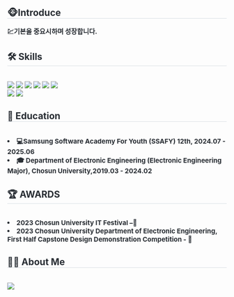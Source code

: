 <div align= "center">
<!--     <img src="https://capsule-render.vercel.app/api?type=slice&color=auto&height=240&text=SEUNG%20AH's%20GITHUB&animation=fadeIn&fontColor=000000&fontSize=60" /> -->
    </div>
    <div style="text-align: left;"> 
    <h2 style="border-bottom: 1px solid #d8dee4; color: #282d33;"> 🐵Introduce </h2>  
    <div style="font-weight: 700; font-size: 15px; text-align: left; color: #282d33;"> 💹기본을 중요시하며 성장합니다.</li> </div> 
    </div>
    <div style="text-align: left;">
    <h2 style="border-bottom: 1px solid #d8dee4; color: #282d33;"> 🛠️ Skills </h2> <br> 
    <div style="margin: ; text-align: left;" "text-align: left;"> 
        <img src="https://img.shields.io/badge/Django-092E20?style=flat-square&logo=Django&logoColor=white">
        <img src="https://img.shields.io/badge/Typescript-3178C6?style=flat&logo=typescript&logoColor=white"/>
        <img src="https://img.shields.io/badge/Tailwind CSS-06B6D4?style=flat-square&logo=Tailwind CSS&logoColor=white">
        <img src="https://img.shields.io/badge/Vue.js-4FC08D?style=flat-square&logo=Vue.js&logoColor=white">
        <img src="https://img.shields.io/badge/React-61DAFB?style=flat-square&logo=React&logoColor=white">
        <img src="https://img.shields.io/badge/Javascript-F7DF1E?style=flat-square&logo=Javascript&logoColor=white">
        <br/>
        <img src="https://img.shields.io/badge/Figma-F24E1E?style=flat-square&logo=Figma&logoColor=white">
        <img src="https://img.shields.io/badge/Git-F05032?style=flat-square&logo=Git&logoColor=white">
          </div>
    </div>
    <div style="text-align: left;">
      <h2 style="border-bottom: 1px solid #d8dee4; color: #282d33;"> 📝 Education </h2> <br> 
       <li style="font-weight: 700; font-size: 15px; text-align: left; color: #282d33;">💻Samsung Software Academy For Youth (SSAFY) 12th, 2024.07 - 2025.06</li>
       <li style="font-weight: 700; font-size: 15px; text-align: left; color: #282d33;">🎓 Department of Electronic Engineering (Electronic Engineering Major), Chosun University,2019.03 - 2024.02 </li>
    </div>
    <div style="text-align: left;">
      <h2 style="border-bottom: 1px solid #d8dee4; color: #282d33;"> 🏆 AWARDS </h2> <br> 
       <li style="font-weight: 700; font-size: 15px; text-align: left; color: #282d33;">2023 Chosun University IT Festival –🥈</li>
       <li style="font-weight: 700; font-size: 15px; text-align: left; color: #282d33;">2023 Chosun University Department of Electronic Engineering, First Half Capstone Design Demonstration Competition - 🥉</li>
    </div>
    <div style="text-align: left;">
    <h2 style="border-bottom: 1px solid #d8dee4; color: #282d33;"> 🧑‍💻 About Me </h2> <br> 
    <div style="text-align: left;"> 
        <a href=https://velog.io/@newww__a/posts> <img src="https://img.shields.io/badge/Velog-20C997?style=flat-square&logo=Velog&logoColor=white&link=https://velog.io/@newww__a/posts"> </a>
    </div>
<!--     <div style="text-align: left;">  </div> 
    </div>
    <div style="text-align: left;"> 
    <div style="text-align: left;"> <img src="https://github-readme-stats.vercel.app/api?username=newww-a&bg_color=180,ffffff,00000000&title_color=000000&text_color=000000"/>  </div> 
    </div> -->
    
